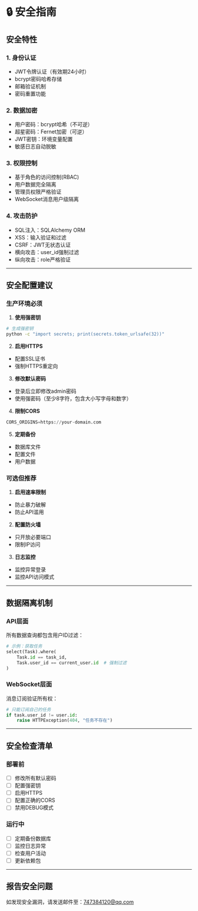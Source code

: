 # 🔒 安全指南

## 安全特性

### 1. 身份认证
- JWT令牌认证（有效期24小时）
- bcrypt密码哈希存储
- 邮箱验证机制
- 密码重置功能

### 2. 数据加密
- 用户密码：bcrypt哈希（不可逆）
- 超星密码：Fernet加密（可逆）
- JWT密钥：环境变量配置
- 敏感日志自动脱敏

### 3. 权限控制
- 基于角色的访问控制(RBAC)
- 用户数据完全隔离
- 管理员权限严格验证
- WebSocket消息用户级隔离

### 4. 攻击防护
- SQL注入：SQLAlchemy ORM
- XSS：输入验证和过滤
- CSRF：JWT无状态认证
- 横向攻击：user_id强制过滤
- 纵向攻击：role严格验证

---

## 安全配置建议

### 生产环境必须

1. **使用强密钥**
```bash
# 生成强密钥
python -c "import secrets; print(secrets.token_urlsafe(32))"
```

2. **启用HTTPS**
- 配置SSL证书
- 强制HTTPS重定向

3. **修改默认密码**
- 登录后立即修改admin密码
- 使用强密码（至少8字符，包含大小写字母和数字）

4. **限制CORS**
```python
CORS_ORIGINS=https://your-domain.com
```

5. **定期备份**
- 数据库文件
- 配置文件
- 用户数据

### 可选但推荐

1. **启用速率限制**
- 防止暴力破解
- 防止API滥用

2. **配置防火墙**
- 只开放必要端口
- 限制IP访问

3. **日志监控**
- 监控异常登录
- 监控API访问模式

---

## 数据隔离机制

### API层面
所有数据查询都包含用户ID过滤：

```python
# 示例：获取任务
select(Task).where(
    Task.id == task_id,
    Task.user_id == current_user.id  # 强制过滤
)
```

### WebSocket层面
消息订阅验证所有权：

```python
# 只能订阅自己的任务
if task.user_id != user.id:
    raise HTTPException(404, "任务不存在")
```

---

## 安全检查清单

### 部署前
- [ ] 修改所有默认密码
- [ ] 配置强密钥
- [ ] 启用HTTPS
- [ ] 配置正确的CORS
- [ ] 禁用DEBUG模式

### 运行中
- [ ] 定期备份数据库
- [ ] 监控日志异常
- [ ] 检查用户活动
- [ ] 更新依赖包

---

## 报告安全问题

如发现安全漏洞，请发送邮件至：747384120@qq.com

